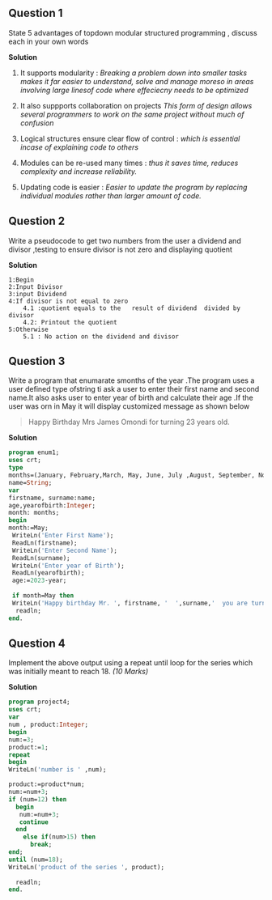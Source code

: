 ## Question 1
State 5 advantages of topdown modular  structured programming , discuss each in your own words

**Solution**

1. It supports modularity :
*Breaking a problem down into smaller tasks makes it far easier to understand, solve and manage moreso in areas involving large linesof code where effeciecny needs to be optimized* 

2. It also suppports collaboration on projects *This form of design allows several programmers to work on the same project without much of confusion*

3. Logical structures ensure clear flow of control : *which is essential incase of explaining code to others*
4. Modules can be re-used many times : *thus it saves time, reduces complexity and increase reliability.*
5. Updating code is easier : *Easier to update the program by replacing individual modules rather than larger amount of code.*

##  Question 2

Write a pseudocode to get two numbers from the user a dividend  and divisor ,testing to ensure divisor is not zero and displaying quotient

**Solution**

    1:Begin
    2:Input Divisor
    3:input Dividend
    4:If divisor is not equal to zero 
        4.1 :quotient equals to the   result of dividend  divided by divisor
        4.2: Printout the quotient
    5:Otherwise
        5.1 : No action on the dividend and divisor

## Question 3
Write a program that enumarate smonths of the year .The program uses a user defined type ofstring ti ask a user to enter their first name and second name.It also asks user to enter year of birth and calculate their age .If the user was orn in May it will display customized message as shown below 
>Happy Birthday Mrs James Omondi for turning 23 years old.
 
**Solution**


```Pascal
program enum1;
uses crt;
type
months=(January, February,March, May, June, July ,August, September, November, December);
name=String;
var 
firstname, surname:name;
age,yearofbirth:Integer;
month: months;
begin
month:=May;
 WriteLn('Enter First Name');
 ReadLn(firstname);
 WriteLn('Enter Second Name');
 ReadLn(surname);
 WriteLn('Enter year of Birth');
 ReadLn(yearofbirth);
 age:=2023-year;
  
 if month=May then
 WriteLn('Happy birthday Mr. ', firstname, '  ',surname,'  you are turning  ',age,'  years old');
  readln;
end.

```

## Question 4

Implement the above output using a repeat until loop for the series which was initially meant to reach 18. 
        *(10 Marks)*

**Solution**

```Pascal
program project4;
uses crt;
var
num , product:Integer;
begin
num:=3;
product:=1;
repeat 
begin 
WriteLn('number is ' ,num);

product:=product*num;
num:=num+3;
if (num=12) then
  begin
   num:=num+3; 
   continue
  end
    else if(num>15) then
      break;
end;
until (num=18);
WriteLn('product of the series ', product);
  
  readln;
end.

```
